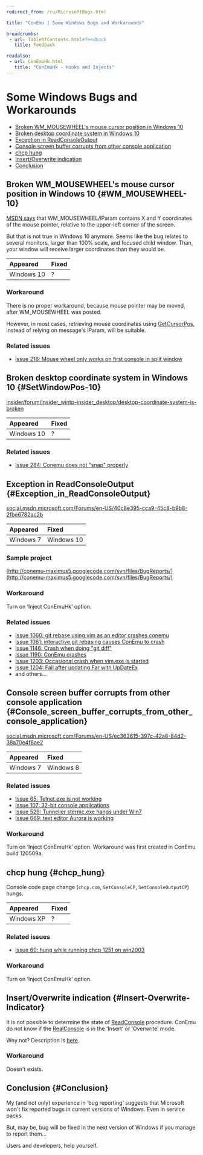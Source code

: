 ```yaml
---
redirect_from: /ru/MicrosoftBugs.html

title: "ConEmu | Some Windows Bugs and Workarounds"

breadcrumbs:
 - url: TableOfContents.html#feedback
   title: Feedback

readalso:
 - url: ConEmuHk.html
   title: "ConEmuHk - Hooks and Injects"
---
```


# Some Windows Bugs and Workarounds

* [Broken WM_MOUSEWHEEL's mouse cursor position in Windows 10](#WM_MOUSEWHEEL-10)
* [Broken desktop coordinate system in Windows 10](#SetWindowPos-10)
* [Exception in ReadConsoleOutput](#Exception_in_ReadConsoleOutput)
* [Console screen buffer corrupts from other console application](#Console_screen_buffer_corrupts_from_other_console_application)
* [chcp hung](#chcp_hung)
* [Insert/Overwrite indication](#Insert-Overwrite-Indicator)
* [Conclusion](#Conclusion)




## Broken WM_MOUSEWHEEL's mouse cursor position in Windows 10  {#WM_MOUSEWHEEL-10}

[MSDN says](https://msdn.microsoft.com/en-us/library/windows/desktop/ms645617.aspx)
that WM_MOUSEWHEEL/lParam contains X and Y coordinates of the mouse pointer,
relative to the upper-left corner of the screen.

But that is not true in Windows 10 anymore.
Seems like the bug relates to several monitors, larger than 100% scale,
and focused child window.
Than, your window will receive larger coordinates than they would be.

| Appeared | Fixed |
|:--------|:------|
| Windows 10 | ? |

### Workaround

There is no proper workaround, because mouse pointer may be moved,
after WM_MOUSEWHEEL was posted.

However, in most cases, retrieving mouse coordinates using
[GetCursorPos](https://msdn.microsoft.com/en-us/library/windows/desktop/ms648390.aspx),
instead of relying on message's lParam, will be suitable.

### Related issues

* [Issue 216: Mouse wheel only works on first console in split window](https://github.com/Maximus5/ConEmu/issues/216)




## Broken desktop coordinate system in Windows 10  {#SetWindowPos-10}

[insider/forum/insider_wintp-insider_desktop/desktop-coordinate-system-is-broken](http://answers.microsoft.com/en-us/insider/forum/insider_wintp-insider_desktop/desktop-coordinate-system-is-broken/9e6fd9ab-6d27-45e0-bb55-4c868cd6ac45)

| Appeared | Fixed |
|:--------|:------|
| Windows 10 | ? |

### Related issues

* [Issue 284: Conemu does not "snap" properly](https://github.com/Maximus5/ConEmu/issues/284)




## Exception in ReadConsoleOutput  {#Exception_in_ReadConsoleOutput}

[social.msdn.microsoft.com/Forums/en-US/40c8e395-cca9-45c8-b9b8-2fbe6782ac2b](http://social.msdn.microsoft.com/Forums/en-US/40c8e395-cca9-45c8-b9b8-2fbe6782ac2b)


| Appeared | Fixed |
|:--------|:------|
| Windows 7 | Windows 10 |

### Sample project

[http://conemu-maximus5.googlecode.com/svn/files/BugReports/](http://conemu-maximus5.googlecode.com/svn/files/BugReports/)

### Workaround

Turn on ‘Inject ConEmuHk’ option.

### Related issues

* [Issue 1060: git rebase using vim as an editor crashes conemu](https://github.com/Maximus5/conemu-old-issues/issues/1060)
* [Issue 1061: interactive git rebasing causes ConEmu to crash](https://github.com/Maximus5/conemu-old-issues/issues/1061)
* [Issue 1146: Crash when doing "git diff"](https://github.com/Maximus5/conemu-old-issues/issues/1146)
* [Issue 1190: ConEmu crashes](https://github.com/Maximus5/conemu-old-issues/issues/1190)
* [Issue 1203: Occasional crash when vim.exe is started](https://github.com/Maximus5/conemu-old-issues/issues/1203)
* [Issue 1204: Fail after updating Far with UpDateEx](https://github.com/Maximus5/conemu-old-issues/issues/1204)
* and others...




## Console screen buffer corrupts from other console application  {#Console_screen_buffer_corrupts_from_other_console_application}

[social.msdn.microsoft.com/Forums/en-US/ec363615-397c-42a8-84d2-38a70e4f8ae2](http://social.msdn.microsoft.com/Forums/en-US/ec363615-397c-42a8-84d2-38a70e4f8ae2)

| Appeared | Fixed |
|:--------|:------|
| Windows 7 | Windows 8 |

### Related issues

* [Issue 65: Telnet.exe is not working](https://github.com/Maximus5/conemu-old-issues/issues/65)
* [Issue 107: 32-bit console applications](https://github.com/Maximus5/conemu-old-issues/issues/107)
* [Issue 529: Tunnelier stermc.exe hangs under Win7](https://github.com/Maximus5/conemu-old-issues/issues/529)
* [Issue 669: text editor Aurora is working](https://github.com/Maximus5/conemu-old-issues/issues/669)


### Workaround

Turn on ‘Inject ConEmuHk’ option. Workaround was first created in ConEmu build 120509a.




## chcp hung  {#chcp_hung}

Console code page change (`chcp.com`, `SetConsoleCP`, `SetConsoleOutputCP`) hungs.


| Appeared | Fixed |
|:--------|:------|
| Windows XP | ? |

### Related issues

* [Issue 60: hung while running chcp 1251 on win2003](https://github.com/Maximus5/conemu-old-issues/issues/60)

### Workaround

Turn on ‘Inject ConEmuHk’ option.




## Insert/Overwrite indication  {#Insert-Overwrite-Indicator}

It is not possible to determine the state of
[ReadConsole](https://msdn.microsoft.com/en-us/library/windows/desktop/ms684958.aspx)
procedure.
ConEmu do not know if the [RealConsole](RealConsole.html)
is in the ‘Insert’ or ‘Overwrite’ mode.

Wny not? Description is [here](InsertOverwrite.html).

### Workaround

Doesn't exists.




## Conclusion  {#Conclusion}

My (and not only) experience in ‘bug reporting’ suggests that
Microsoft won't fix reported bugs in current versions of Windows.
Even in service packs.

But, may be, bug will be fixed in the next version of Windows
if you manage to report them...

Users and developers, help yourself.
